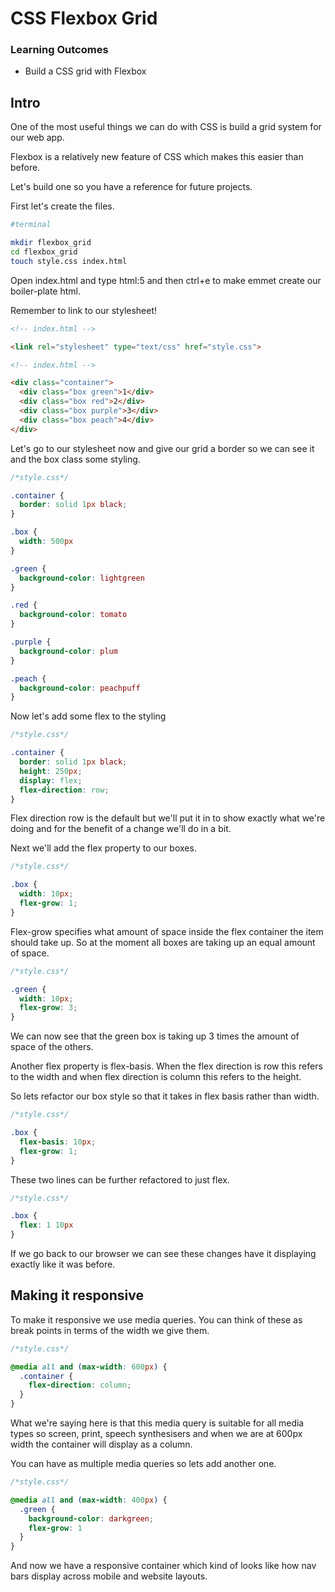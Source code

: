 # CSS Flexbox Grid

### Learning Outcomes

- Build a CSS grid with Flexbox

## Intro

One of the most useful things we can do with CSS is build a grid system for our web app.

Flexbox is a relatively new feature of CSS which makes this easier than before.

Let's build one so you have a reference for future projects.

First let's create the files.

```bash
#terminal

mkdir flexbox_grid
cd flexbox_grid
touch style.css index.html
```

Open index.html and type html:5 and then ctrl+e to make emmet create our boiler-plate html.


Remember to link to our stylesheet!

```html
<!-- index.html -->

<link rel="stylesheet" type="text/css" href="style.css">
```


```html
<!-- index.html -->

<div class="container">
  <div class="box green">1</div>
  <div class="box red">2</div>
  <div class="box purple">3</div>
  <div class="box peach">4</div>
</div>
```

Let's go to our stylesheet now and give our grid a border so we can see it and the box class some styling.

```css
/*style.css*/

.container {
  border: solid 1px black;
}

.box {
  width: 500px
}

.green {
  background-color: lightgreen
}

.red {
  background-color: tomato
}

.purple {
  background-color: plum
}

.peach {
  background-color: peachpuff
}

```

Now let's add some flex to the styling

```css
/*style.css*/

.container {
  border: solid 1px black;
  height: 250px;
  display: flex;
  flex-direction: row;
}

```
Flex direction row is the default but we'll put it in to show exactly what we're doing and for the benefit of a change we'll do in a bit.

Next we'll add the flex property to our boxes.

```css
/*style.css*/

.box {
  width: 10px;  
  flex-grow: 1;
}

```
Flex-grow specifies what amount of space inside the flex container the item should take up.  So at the moment all boxes are taking up an equal amount of space.

```css
/*style.css*/

.green {
  width: 10px;  
  flex-grow: 3;
}

```

We can now see that the green box is taking up 3 times the amount of space of the others.

Another flex property is flex-basis.  When the flex direction is row this refers to the width and when flex direction is column this refers to the height.

So lets refactor our box style so that it takes in flex basis rather than width.

```css
/*style.css*/

.box {
  flex-basis: 10px;  
  flex-grow: 1;
}

```

These two lines can be further refactored to just flex.

```css
/*style.css*/

.box {
  flex: 1 10px
}

```

If we go back to our browser we can see these changes have it displaying exactly like it was before.

## Making it responsive

To make it responsive we use media queries.  You can think of these as break points in terms of the width we give them.

```css
/*style.css*/

@media all and (max-width: 600px) {
  .container {
    flex-direction: column;
  }
}
```

What we're saying here is that this media query is suitable for all media types so screen, print, speech synthesisers and when we are at 600px width the container will display as a column.

You can have as multiple media queries so lets add another one.


```css
/*style.css*/

@media all and (max-width: 400px) {
  .green {
    background-color: darkgreen;
    flex-grow: 1
  }
}
```

And now we have a responsive container which kind of looks like how nav bars display across mobile and website layouts.
